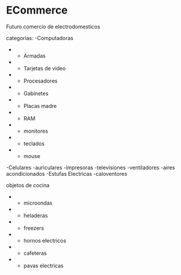 # ECommerce
Futuro comercio de electrodomesticos

categorias:
-Computadoras
 - - Armadas
 - - Tarjetas de video
 - - Procesadores
 - - Gabinetes
 - - Placas madre
 - - RAM
 - - monitores
 - - teclados
 - - mouse
 
 -Celulares
 -auriculares
 -impresoras
 -televisiones
 -ventiladores
 -aires acondicionados
 -Estufas Electricas
 -caloventores
 
 objetos de cocina
 - - microondas
 - - heladeras
 - - freezers
 - - hornos electricos
 - - cafeteras
 - - pavas electricas
